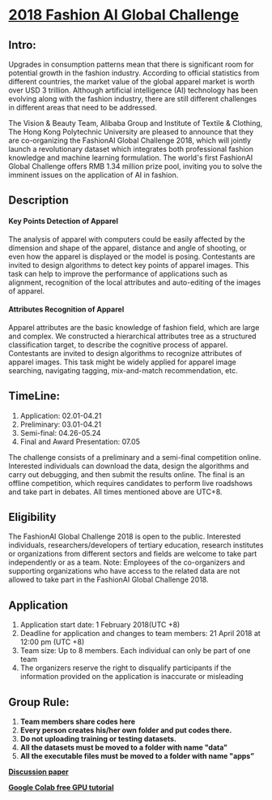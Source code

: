 # [2018 Fashion AI Global Challenge](https://tianchi.aliyun.com/markets/tianchi/FashionAIeng?_lang=en_US)

## Intro:
Upgrades in consumption patterns mean that there is significant room for potential growth in the fashion industry. According to official statistics from different countries, the market value of the global apparel market is worth over USD 3 trillion. Although artificial intelligence (AI) technology has been evolving along with the fashion industry, there are still different challenges in different areas that need to be addressed.

The Vision & Beauty Team, Alibaba Group and Institute of Textile & Clothing, The Hong Kong Polytechnic University are pleased to announce that they are co-organizing the FashionAI Global Challenge 2018, which will jointly launch a revolutionary dataset which integrates both professional fashion knowledge and machine learning formulation. The world's first FashionAI Global Challenge offers RMB 1.34 million prize pool, inviting you to solve the imminent issues on the application of AI in fashion.

## Description
#### Key Points Detection of Apparel
The analysis of apparel with computers could be easily affected by the dimension and shape of the apparel, distance and angle of shooting, or even how the apparel is displayed or the model is posing. Contestants are invited to design algorithms to detect key points of apparel images. This task can help to improve the performance of applications such as alignment, recognition of the local attributes and auto-editing of the images of apparel.

#### Attributes Recognition of Apparel
Apparel attributes are the basic knowledge of fashion field, which are large and complex. We constructed a hierarchical attributes tree as a structured classification target, to describe the cognitive process of apparel. Contestants are invited to design algorithms to recognize attributes of apparel images. This task might be widely applied for apparel image searching, navigating tagging, mix-and-match recommendation, etc.

## TimeLine:
1. Application: 02.01-04.21
2. Preliminary: 03.01-04.21
3. Semi-final: 04.26-05.24
4. Final and Award Presentation: 07.05

The challenge consists of a preliminary and a semi-final competition online. Interested individuals can download the data, design the algorithms and carry out debugging, and then submit the results online. The final is an offline competition, which requires candidates to perform live roadshows and take part in debates. All times mentioned above are UTC+8. 

## Eligibility
The FashionAI Global Challenge 2018 is open to the public. Interested individuals, researchers/developers of tertiary education, research institutes or organizations from different sectors and fields are welcome to take part independently or as a team.
Note: Employees of the co-organizers and supporting organizations who have access to the related data are not allowed to take part in the FashionAI Global Challenge 2018.

## Application
1. Application start date: 1 February 2018(UTC +8)
2. Deadline for application and changes to team members: 21 April 2018 at 12:00 pm (UTC +8)
3. Team size: Up to 8 members. Each individual can only be part of one team
4. The organizers reserve the right to disqualify participants if the information provided on the application is inaccurate or misleading

## Group Rule:

1. **Team members share codes here**
2. **Every person creates his/her own folder and put codes there.**
3. **Do not uploading training or testing datasets.**
4. **All the datasets must be moved to a folder with name "data"**
5. **All the executable files must be moved to a folder with name "apps”**

**[Discussion paper](https://paper.dropbox.com/doc/Group-discussion-pc4VhnKQkwvHHjqrL2ZfV)**

**[Google Colab free GPU tutorial](https://medium.com/deep-learning-turkey/google-colab-free-gpu-tutorial-e113627b9f5d)**



